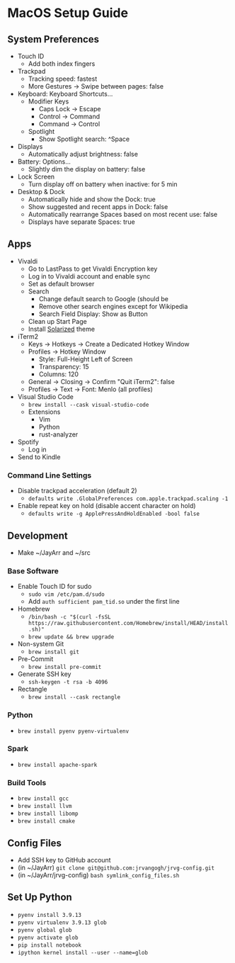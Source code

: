 # MacOS Setup Guide

## System Preferences
- Touch ID
  - Add both index fingers
- Trackpad
  - Tracking speed: fastest
  - More Gestures -> Swipe between pages: false
- Keyboard: Keyboard Shortcuts...
    - Modifier Keys
      - Caps Lock -> Escape
      - Control -> Command
      - Command -> Control
    - Spotlight
      - Show Spotlight search: ^Space
- Displays
  - Automatically adjust brightness: false
- Battery: Options...
  - Slightly dim the display on battery: false
- Lock Screen
  - Turn display off on battery when inactive: for 5 min
- Desktop & Dock
  - Automatically hide and show the Dock: true
  - Show suggested and recent apps in Dock: false
  - Automatically rearrange Spaces based on most recent use: false
  - Displays have separate Spaces: true

## Apps
- Vivaldi
  - Go to LastPass to get Vivaldi Encryption key
  - Log in to Vivaldi account and enable sync
  - Set as default browser
  - Search
    - Change default search to Google (should be 
    - Remove other search engines except for Wikipedia
    - Search Field Display: Show as Button
  - Clean up Start Page
  - Install [Solarized](https://themes.vivaldi.net/themes/q2Vv9V9JKL3) theme
- iTerm2
  - Keys -> Hotkeys -> Create a Dedicated Hotkey Window
  - Profiles -> Hotkey Window
    - Style: Full-Height Left of Screen
    - Transparency: 15
    - Columns: 120
  - General -> Closing -> Confirm "Quit iTerm2": false
  - Profiles -> Text -> Font: Menlo (all profiles)
- Visual Studio Code
  - `brew install --cask visual-studio-code`
  - Extensions
    - Vim
    - Python
    - rust-analyzer
- Spotify
  - Log in
- Send to Kindle

### Command Line Settings
- Disable trackpad acceleration (default 2)
  - `defaults write .GlobalPreferences com.apple.trackpad.scaling -1`
- Enable repeat key on hold (disable accent character on hold)
  - `defaults write -g ApplePressAndHoldEnabled -bool false`

## Development
- Make ~/JayArr and ~/src

### Base Software
- Enable Touch ID for sudo
  - `sudo vim /etc/pam.d/sudo`
  - Add `auth sufficient pam_tid.so` under the first line
- Homebrew
  - `/bin/bash -c "$(curl -fsSL https://raw.githubusercontent.com/Homebrew/install/HEAD/install.sh)"`
  - `brew update && brew upgrade`
- Non-system Git
  - `brew install git`
- Pre-Commit
  - `brew install pre-commit`
- Generate SSH key
  - `ssh-keygen -t rsa -b 4096`
- Rectangle
  - `brew install --cask rectangle`

### Python
- `brew install pyenv pyenv-virtualenv`

### Spark
- `brew install apache-spark`

### Build Tools
- `brew install gcc`
- `brew install llvm`
- `brew install libomp`
- `brew install cmake`

## Config Files
- Add SSH key to GitHub account
- (in ~/JayArr) `git clone git@github.com:jrvangogh/jrvg-config.git`
- (in ~/JayArr/jrvg-config) `bash symlink_config_files.sh`

## Set Up Python
- `pyenv install 3.9.13`
- `pyenv virtualenv 3.9.13 glob`
- `pyenv global glob`
- `pyenv activate glob`
- `pip install notebook`
- `ipython kernel install --user --name=glob`

